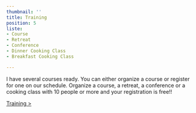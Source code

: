```yaml
---
thumbnail: ''
title: Training
position: 5
liste:
- Course
- Retreat
- Conference
- Dinner Cooking Class
- Breakfast Cooking Class

---
```

I have several courses ready. You can either organize a course or register for one on our schedule. Organize a course, a retreat, a conference or a cooking class with 10 people or more and your registration is free!!

<a href="/en/training">Training ></a>